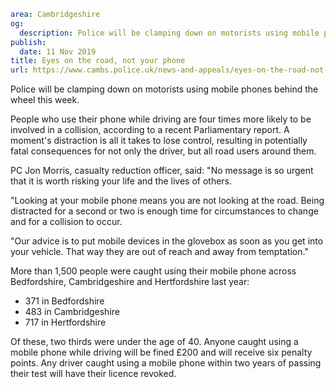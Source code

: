 ```yaml
area: Cambridgeshire
og:
  description: Police will be clamping down on motorists using mobile phones behind the wheel this week.
publish:
  date: 11 Nov 2019
title: Eyes on the road, not your phone
url: https://www.cambs.police.uk/news-and-appeals/eyes-on-the-road-not-your-phone
```

Police will be clamping down on motorists using mobile phones behind the wheel this week.

People who use their phone while driving are four times more likely to be involved in a collision, according to a recent Parliamentary report. A moment's distraction is all it takes to lose control, resulting in potentially fatal consequences for not only the driver, but all road users around them.

PC Jon Morris, casualty reduction officer, said: "No message is so urgent that it is worth risking your life and the lives of others.

"Looking at your mobile phone means you are not looking at the road. Being distracted for a second or two is enough time for circumstances to change and for a collision to occur.

"Our advice is to put mobile devices in the glovebox as soon as you get into your vehicle. That way they are out of reach and away from temptation."

More than 1,500 people were caught using their mobile phone across Bedfordshire, Cambridgeshire and Hertfordshire last year:

 * 371 in Bedfordshire
 * 483 in Cambridgeshire
 * 717 in Hertfordshire

Of these, two thirds were under the age of 40. Anyone caught using a mobile phone while driving will be fined £200 and will receive six penalty points. Any driver caught using a mobile phone within two years of passing their test will have their licence revoked.
